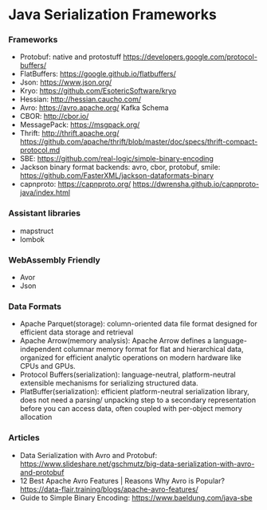Java Serialization Frameworks
==============================

### Frameworks

* Protobuf: native and protostuff  https://developers.google.com/protocol-buffers/
* FlatBuffers: https://google.github.io/flatbuffers/
* Json: https://www.json.org/
* Kryo: https://github.com/EsotericSoftware/kryo
* Hessian: http://hessian.caucho.com/
* Avro: https://avro.apache.org/     Kafka Schema
* CBOR: http://cbor.io/
* MessagePack: https://msgpack.org/
* Thrift: http://thrift.apache.org/ https://github.com/apache/thrift/blob/master/doc/specs/thrift-compact-protocol.md
* SBE: https://github.com/real-logic/simple-binary-encoding
* Jackson binary format backends: avro, cbor, protobuf, smile: https://github.com/FasterXML/jackson-dataformats-binary
* capnproto: https://capnproto.org/   https://dwrensha.github.io/capnproto-java/index.html

### Assistant libraries

* mapstruct
* lombok

### WebAssembly Friendly

* Avor
* Json

### Data Formats

* Apache Parquet(storage): column-oriented data file format designed for efficient data storage and retrieval
* Apache Arrow(memory analysis): Apache Arrow defines a language-independent columnar memory format for flat and hierarchical data, organized for efficient analytic operations on modern hardware like CPUs and GPUs.
* Protocol Buffers(serialization): language-neutral, platform-neutral extensible mechanisms for serializing structured data.
* PlatBuffer(serialization): efficient platform-neutral serialization library, does not need a parsing/ unpacking step to a secondary representation before you can access data, often coupled with per-object memory allocation

### Articles

* Data Serialization with Avro and Protobuf: https://www.slideshare.net/gschmutz/big-data-serialization-with-avro-and-protobuf
* 12 Best Apache Avro Features | Reasons Why Avro is Popular? https://data-flair.training/blogs/apache-avro-features/
* Guide to Simple Binary Encoding: https://www.baeldung.com/java-sbe
